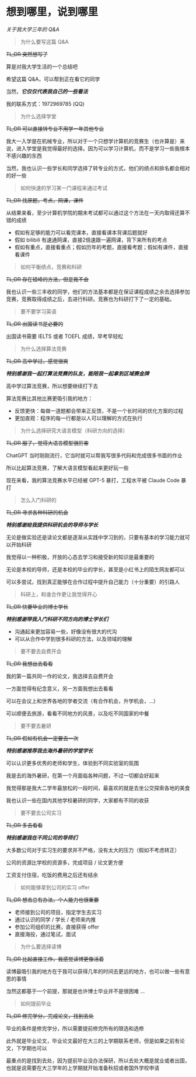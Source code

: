 # 想到哪里，说到哪里

*关于我大学三年的 Q&A*

> 为什么要写这篇 Q&A

~~TL;DR 突然想写了~~

算是对我大学生活的一个总结吧

希望这篇 Q&A，可以帮到正在看它的同学

当然，***它仅仅代表我自己的一些看法***

我的联系方式：1972969785 (QQ)

> 为什么选择学堂

~~TL;DR 可以直接转专业不用学一年其他专业~~

我大一入学是在机械专业，所以对于一个只想学计算机的竞赛生（也许算是）来说，进入学堂是我觉得最好的选择。因为可以学习计算机，而不是学习一些我根本不感兴趣的东西

当然，我也认识一些学长和同学选择了转专业的方式，他们的绩点和排名都会相对的好一些

> 如何快速的学习某一门课程来通过考试

~~TL;DR 找原题，考点，网课，课件~~

从结果来看，至少计算机学院的期末考试都可以通过这个方法在一天内取得还算不错的成绩

- 假如有足够的能力可以看完课本，直接看课本背课后题就好
- 假如 bilibili 有速通网课，直接2倍速跟一遍网课，背下来所有的考点
- 假如有重点，直接看重点；假如历年的考题，直接看考题；假如有课件，直接看课件

> 如何平衡绩点，竞赛和科研

~~TL;DR 存在错峰的方法，但是我不会~~

我也认识一些三丰收的同学，他们的方法基本都是在保证课程成绩之余去选择参加竞赛，竞赛取得成绩之后，去进行科研。竞赛也为科研打下了一定的基础。

> 要不要学习英语

~~TL;DR 出国读书是必要的~~

出国读书需要 IELTS 或者 TOEFL 成绩，早考早轻松

> 为什么选择算法竞赛

~~TL;DR 高中学过，感觉很爽~~

***特别感谢我一起打算法竞赛的队友，能陪我一起拿到区域赛金牌***

高中学过算法竞赛，所以想要继续打下去

算法竞赛比其他比赛更吸引我的地方：

- 反馈更快：每做一道题都会带来正反馈，不是一个长时间的优化方案的过程
- 更加直观：程序的每一行都是以人可以理解的方式在执行

> 为什么选择研究大语言模型（科研方向的选择）

~~TL;DR 服了，觉得大语言模型很厉害~~

ChatGPT 当时刚刚流行，它当时就可以帮我写很多代码和完成很多书面的作业

所以比起算法竞赛，了解大语言模型看起来更好玩一些

现在来看，我的算法竞赛水平已经被 GPT-5 暴打，工程水平被 Claude Code 暴打

> 怎么入门科研的

~~TL;DR 寻求各种科研的机会~~

***特别感谢给我提供科研机会的导师与学长***

无论是做实验还是读论文都是逐渐从实践中学习到的，只要有基本的学习能力就可以开始科研

我觉得以一种积极，开放的心态去学习和接受新的知识是最重要的

无论是本校的导师，还是本校的毕业的学长，甚至是小红书上的陌生网友都可以

可以多尝试，找到真正能够在合作过程中提升自己能力（十分重要）的引路人

> 科研上，和谁合作更让我觉得开心

~~TL;DR 快要毕业的博士学长~~

***特别感谢带我入门科研不同方向的博士学长们***

- 沟通起来更加容易一些，好像没有很大的代沟
- 可以从合作中学到很多科研的方法，以及领域的理解

> 要不要去自费开会

~~TL;DR 我想出去看看~~

我的第一篇共同一作的论文，我选择去自费开会

一方面觉得有纪念意义，另一方面我想出去看看

可以在会议上和世界各地的学者交流（有合作机会，升学机会，…）

可以顺便去旅游，看看不同地方的风景，以及吃不同国家的中餐

> 要不要去暑研

~~TL;DR 假如有机会一定要去一次~~

***特别感谢推荐我去海外暑研的学堂学长***

可以认识更多优秀的老师和学生，体验到不同实验室的氛围

我是去的海外暑研，在第一个月面临各种问题，不过一切都会好起来

我觉得那是我大二学年最放松的一段时间，最喜欢的就是去坐公交探索各地的美食

我也认识一些在国内其他学校暑研的同学，大家都有不同的收获

> 要不要去公司实习

~~TL;DR 多去看看~~

***特别感谢我在不同公司的导师们***

大多数公司对于实习生的要求并不严格，没有太大的压力（假如不考虑转正）

公司的资源比学校的资源多，完成项目 / 论文更方便

工资支付住宿，吃饭的费用之后还有结余

> 如何能够拿到公司的实习 offer

~~TL;DR 想去总有办法，个人能力也很重要~~

- 老师接到公司的项目，指定学生去实习
- 通过认识的同学 / 学长 / 老师来内推
- 参加公司组织的比赛，直接获得 offer
- 直接海投，通过笔试，面试

> 为什么要选择读博

~~TL;DR 比起直接工作，我感觉读博更像活着~~

读博最吸引我的地方在于我可以获得几年的时间去更远的地方，也可以做一些有意思的事情

当然这都基于一个前提，那就是也许博士毕业并不是很困难 …

> 如何提前毕业

~~TL;DR 修完学分，完成论文，找到去处~~

毕业的条件是修完学分，所以需要提前修完所有的限选和选修

此外就是毕业论文，毕业论文最好在大三的上学期联系老师，但是如果之前有论文，下学期也可以

最重点的是找到去处，因为提前毕业没办法保研，所以去处大概是就业或者出国，也就是说需要在大三学年的上学期就开始准备秋招或者国外学校申请
